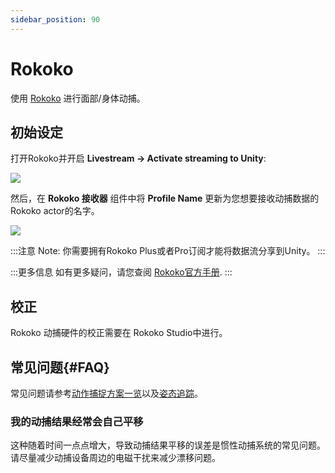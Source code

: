 ```yaml
---
sidebar_position: 90
---
```


# Rokoko

使用 [Rokoko](https://www.rokoko.com/) 进行面部/身体动捕。

## 初始设定

打开Rokoko并开启 **Livestream → Activate streaming to Unity**:

![](/doc-img/zh-rokoko-1.webp)

然后，在 **Rokoko 接收器** 组件中将 **Profile Name** 更新为您想要接收动捕数据的Rokoko actor的名字。

![](/doc-img/zh-rokoko-2.webp)

:::注意
Note: 你需要拥有Rokoko Plus或者Pro订阅才能将数据流分享到Unity。
:::

:::更多信息
如有更多疑问，请您查阅 [Rokoko官方手册](https://support.rokoko.com/hc/en-us/articles/4410471183633-Getting-Started-Streaming-to-Unity).
:::

## 校正

Rokoko 动捕硬件的校正需要在 Rokoko Studio中进行。

## 常见问题{#FAQ}

常见问题请参考[动作捕捉方案一览](overview#FAQ)以及[姿态追踪](body-tracking#FAQ)。

### 我的动捕结果经常会自己平移

这种随着时间一点点增大，导致动捕结果平移的误差是惯性动捕系统的常见问题。请尽量减少动捕设备周边的电磁干扰来减少漂移问题。
